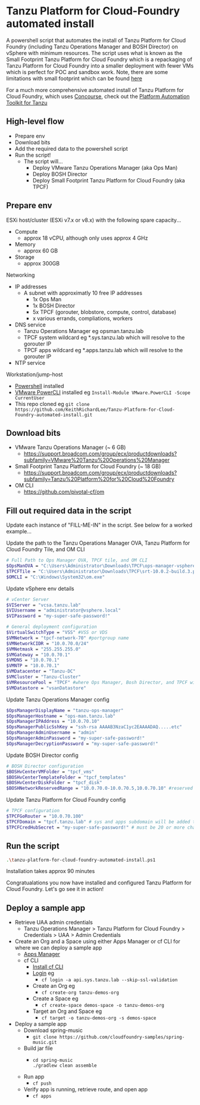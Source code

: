 # Tanzu Platform for Cloud-Foundry automated install

A powershell script that automates the install of Tanzu Platform for Cloud Foundry (including Tanzu Operations Manager and BOSH Director) on vSphere with minimum resources. The script uses what is known as the Small Footprint Tanzu Platform for Cloud Foundry which is a repackaging of Tanzu Platform for Cloud Foundry into a smaller deployment with fewer VMs which is perfect for POC and sandbox work. Note, there are some limitations with small footprint which can be found [here](https://techdocs.broadcom.com/us/en/vmware-tanzu/platform/tanzu-platform-for-cloud-foundry/10-0/tpcf/toc-tas-install-index.html#limits)

For a much more comprehensive automated install of Tanzu Platform for Cloud Foundry, which uses [Concourse](https://concourse-ci.org/), check out the [Platform Automation Toolkit for Tanzu](https://techdocs.broadcom.com/us/en/vmware-tanzu/platform/platform-automation-toolkit-for-tanzu/5-2/vmware-automation-toolkit/docs-index.html)

## High-level flow
- Prepare env
- Download bits
- Add the required data to the powershell script
- Run the script!
  - The script will...
    - Deploy VMware Tanzu Operations Manager (aka Ops Man)
    - Deploy BOSH Director 
    - Deploy Small Footprint Tanzu Platform for Cloud Foundry (aka TPCF)

## Prepare env
ESXi host/cluster (ESXi v7.x or v8.x) with the following spare capacity...
- Compute
  - approx 18 vCPU, although only uses approx 4 GHz
- Memory
  - approx 60 GB
- Storage
  - approx 300GB

Networking
- IP addresses
  - A subnet with approximatly 10 free IP addresses
    - 1x Ops Man
    - 1x BOSH Director
    - 5x TPCF (gorouter, blobstore, compute, control, database)
    - x various errands, compliations, workers
- DNS service
  - Tanzu Operations Manager eg opsman.tanzu.lab
  - TPCF system wildcard eg *.sys.tanzu.lab which will resolve to the gorouter IP
  - TPCF apps wildcard eg *.apps.tanzu.lab which will resolve to the gorouter IP
- NTP service

Workstation/jump-host
- [Powershell](https://learn.microsoft.com/en-us/powershell/scripting/install/installing-powershell-on-windows) installed
- [VMware PowerCLI](https://techdocs.broadcom.com/us/en/vmware-cis/vcf/power-cli/latest/powercli/installing-vmware-vsphere-powercli/install-powercli.html) installed eg `Install-Module VMware.PowerCLI -Scope CurrentUser`
- This repo cloned eg `git clone https://github.com/KeithRichardLee/Tanzu-Platform-for-Cloud-Foundry-automated-install.git`

## Download bits
- VMware Tanzu Operations Manager (~ 6 GB)
	- https://support.broadcom.com/group/ecx/productdownloads?subfamily=VMware%20Tanzu%20Operations%20Manager 
- Small Footprint Tanzu Platform for Cloud Foundry (~ 18 GB)
	- https://support.broadcom.com/group/ecx/productdownloads?subfamily=Tanzu%20Platform%20for%20Cloud%20Foundry
- OM CLI
  - https://github.com/pivotal-cf/om

## Fill out required data in the script
Update each instance of "FILL-ME-IN" in the script. See below for a worked example...

Update the path to the Tanzu Operations Manager OVA, Tanzu Platform for Cloud Foundry Tile, and OM CLI
```bash
# Full Path to Ops Manager OVA, TPCF tile, and OM CLI
$OpsManOVA = "C:\Users\Administrator\Downloads\TPCF\ops-manager-vsphere-3.0.37+LTS-T.ova" 
$TPCFTile = "C:\Users\Administrator\Downloads\TPCF\srt-10.0.2-build.3.pivotal"            
$OMCLI = "C:\Windows\System32\om.exe"
```

Update vSphere env details
```bash
# vCenter Server
$VIServer = "vcsa.tanzu.lab"
$VIUsername = "administrator@vsphere.local"
$VIPassword = "my-super-safe-password!"

# General deployment configuration
$VirtualSwitchType = "VSS" #VSS or VDS
$VMNetwork = "tpcf-network-70" #portgroup name
$VMNetworkCIDR = "10.0.70.0/24"
$VMNetmask = "255.255.255.0"
$VMGateway = "10.0.70.1"
$VMDNS = "10.0.70.1"
$VMNTP = "10.0.70.1"
$VMDatacenter = "Tanzu-DC"
$VMCluster = "Tanzu-Cluster"
$VMResourcePool = "TPCF" #where Ops Manager, Bosh Director, and TPCF will be installed. Create manually.
$VMDatastore = "vsanDatastore"
```

Update Tanzu Operations Manager config
```bash
$OpsManagerDisplayName = "tanzu-ops-manager"
$OpsManagerHostname = "ops-man.tanzu.lab"
$OpsManagerIPAddress = "10.0.70.10"
$OpsManagerPublicSshKey = "ssh-rsa AAAAB3NzaC1yc2EAAAADAQ.....etc"
$OpsManagerAdminUsername = "admin"
$OpsManagerAdminPassword = "my-super-safe-password!"
$OpsManagerDecryptionPassword = "my-super-safe-password!"
```

Update BOSH Director config
```bash
# BOSH Director configuration 
$BOSHvCenterVMFolder = "tpcf_vms"
$BOSHvCenterTemplateFolder = "tpcf_templates"
$BOSHvCenterDiskFolder = "tpcf_disk"
$BOSHNetworkReservedRange = "10.0.70.0-10.0.70.5,10.0.70.10" #reserved IPs, including the Ops Manager IP
```

Update Tanzu Platform for Cloud Foundry config
```bash
# TPCF configuration
$TPCFGoRouter = "10.0.70.100"
$TPCFDomain = "tpcf.tanzu.lab" # sys and apps subdomain will be added to this
$TPCFCredHubSecret = "my-super-safe-password!" # must be 20 or more characters
```

## Run the script
```bash
.\tanzu-platform-for-cloud-foundry-automated-install.ps1
```

Installation takes approx 90 minutes

Congratualations you now have installed and configured Tanzu Platform for Cloud Foundry. Let's go see it in action!


## Deploy a sample app
- Retrieve UAA admin credentials
  - Tanzu Operations Manager > Tanzu Platform for Cloud Foundry > Credentials > UAA > Admin Credentials
- Create an Org and a Space using either Apps Manager or cf CLI for where we can deploy a sample app
  - [Apps Manager ](https://techdocs.broadcom.com/us/en/vmware-tanzu/platform/tanzu-platform-for-cloud-foundry/10-0/tpcf/console-login.html)
  - cf CLI
    - [Install cf CLI](https://techdocs.broadcom.com/us/en/vmware-tanzu/platform/tanzu-platform-for-cloud-foundry/10-0/tpcf/install-go-cli.html)
    - [Login](https://techdocs.broadcom.com/us/en/vmware-tanzu/platform/tanzu-platform-for-cloud-foundry/10-0/tpcf/getting-started.html) eg
      - `cf login -a api.sys.tanzu.lab --skip-ssl-validation`
    - Create an Org eg
      - `cf create-org tanzu-demos-org`
    - Create a Space eg
      - `cf create-space demos-space -o tanzu-demos-org`
    - Target an Org and Space eg
      - `cf target -o tanzu-demos-org -s demos-space`
- Deploy a sample app
  - Download spring-music
    - `git clone https://github.com/cloudfoundry-samples/spring-music.git`
  - Build jar file
    - ```
      cd spring-music
      ./gradlew clean assemble
      ```
  - Run app
    - `cf push`
  - Verify app is running, retrieve route, and open app
    - `cf apps` 

